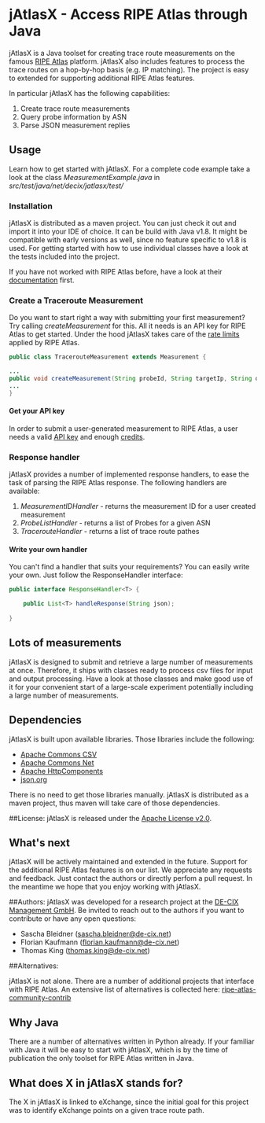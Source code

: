 # jAtlasX - Access RIPE Atlas through Java
jAtlasX is a Java toolset for creating trace route measurements on the famous [RIPE Atlas](https://atlas.ripe.net) platform. jAtlasX also includes features to process the trace routes on a hop-by-hop basis (e.g. IP matching). The project is easy to extended for supporting additional RIPE Atlas features. 

In particular jAtlasX has the following capabilities:

1. Create trace route measurements
2. Query probe information by ASN 
3. Parse JSON measurement replies


## Usage
Learn how to get started with jAtlasX. For a complete code example take a look at the class *MeasurementExample.java* in *src/test/java/net/decix/jatlasx/test/*

### Installation
jAtlasX is distributed as a maven project. You can just check it out and import it into your IDE of choice. It can be build with Java v1.8. It might be compatible with early versions as well, since no feature specific to v1.8 is used. For getting started with how to use individual classes have a look at the tests included into the project. 

If you have not worked with RIPE Atlas before, have a look at their [documentation](https://atlas.ripe.net/docs/) first.

### Create a Traceroute Measurement
Do you want to start right a way with submitting your first measurement? Try calling *createMeasurement* for this. All it needs is an API key for RIPE Atlas to get started. Under the hood jAtlasX takes care of the [rate limits](https://atlas.ripe.net/docs/udm/#rate-limits) applied by RIPE Atlas.  

```java
public class TracerouteMeasurement extends Measurement {

...
public void createMeasurement(String probeId, String targetIp, String description)
...
}
```

#### Get your API key
In order to submit a user-generated measurement to RIPE Atlas, a user needs a valid [API key](https://atlas.ripe.net/docs/keys/) and enough [credits](https://atlas.ripe.net/docs/credits/). 


### Response handler
jAtlasX provides a number of implemented response handlers, to ease the task of parsing the RIPE Atlas response. The following handlers are available:

1. *MeasurementIDHandler* - returns the measurement ID for a user created measurement
2. *ProbeListHandler* - returns a list of Probes for a given ASN
3. *TracerouteHandler* - returns a list of trace route pathes 

#### Write your own handler
You can't find a handler that suits your requirements? You can easily write your own. Just follow the ResponseHandler interface:

```java
public interface ResponseHandler<T> {

	public List<T> handleResponse(String json);
	
}
```
## Lots of measurements
jAtlasX is designed to submit and retrieve a large number of measurements at once. Therefore, it ships with classes ready to process csv files for input and output processing. Have a look at those classes and make good use of it for your convenient start of a large-scale experiment potentially including a large number of measurements.

## Dependencies
jAtlasX is built upon available libraries. Those libraries include the following:

* [Apache Commons CSV](https://commons.apache.org/proper/commons-csv/)
* [Apache Commons Net](https://commons.apache.org/proper/commons-net/)
* [Apache HttpComponents](https://hc.apache.org)
* [json.org](http://www.json.org/java/index.html)

There is no need to get those libraries manually. jAtlasX is distributed as a maven project, thus maven will take care of those dependencies. 

##License: 
jAtlasX is released under the [Apache License v2.0](http://www.apache.org/licenses/LICENSE-2.0.html??). 

## What's next
jAtlasX will be actively maintained and extended in the future. Support for the additional RIPE Atlas features is on our list. We appreciate any requests and feedback. Just contact the authors or directly perfom a pull request. In the meantime we hope that you enjoy working with jAtlasX. 

##Authors:
jAtlasX was developed for a research project at the [DE-CIX Management GmbH](https://www.de-cix.net/). Be invited to reach out to the authors if you want to contribute or have any open questions: 

* Sascha Bleidner (<sascha.bleidner@de-cix.net>)
* Florian Kaufmann (<florian.kaufmann@de-cix.net>)
* Thomas King (<thomas.king@de-cix.net>)


##Alternatives:

jAtlasX is not alone. There are a number of additional projects that interface with RIPE Atlas. An extensive list of alternatives is collected here: 
[ripe-atlas-community-contrib](https://github.com/RIPE-Atlas-Community/ripe-atlas-community-contrib)

## Why Java
There are a number of alternatives written in Python already. If your familiar with Java it will be easy to start with jAtlasX, which is by the time of publication the only toolset for RIPE Atlas written in Java.


## What does X in jAtlasX stands for?
The X in jAtlasX is linked to eXchange, since the initial goal for this project was to identify eXchange points on a given trace route path. 
